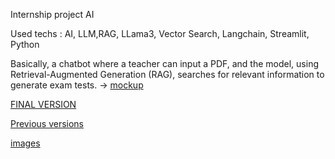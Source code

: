 Internship project AI

Used techs :
AI, LLM,RAG, LLama3, Vector Search, Langchain, Streamlit, Python 

Basically, a chatbot where a teacher can input a PDF, and the model, using Retrieval-Augmented Generation (RAG), searches for relevant information to generate exam tests. ->  [mockup](files/mockup.pdf)

[FINAL VERSION](v2.py)

[Previous versions](versions)

[images](imgs/ss.png)


